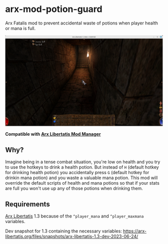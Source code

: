 # arx-mod-potion-guard

Arx Fatalis mod to prevent accidental waste of potions when player health or
mana is full.

![screenshot](screenshot.png?raw=true "screenshot")

**Compatible with
[Arx Libertatis Mod Manager](https://github.com/fredlllll/ArxLibertatisModManager)**

## Why?

Imagine being in a tense combat situation, you're low on health and you try to
use the hotkeys to drink a health potion. But instead of `H` (default hotkey
for drinking health potion) you accidentally press `G` (default hotkey for
drinkin mana potion) and you waste a valuable mana potion. This mod will
override the default scripts of health and mana potions so that if your stats
are full you won't use up any of those potions when drinking them.

## Requirements

[Arx Libertatis](https://arx-libertatis.org/) 1.3 because of the `^player_mana`
and `^player_maxmana` variables.

Dev snapshot for 1.3 containing the necessary variables:
https://arx-libertatis.org/files/snapshots/arx-libertatis-1.3-dev-2023-06-24/

